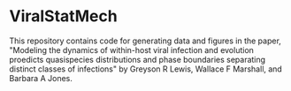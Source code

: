 # ViralStatMech
This repository contains code for generating data and figures in the paper, "Modeling the dynamics of within-host viral infection and evolution proedicts quasispecies distributions and phase boundaries separating distinct classes of infections" by Greyson R Lewis, Wallace F Marshall, and Barbara A Jones.
